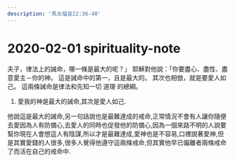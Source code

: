 ```yaml
---
description: '馬太福音22:36-40'
---
```


# 2020-02-01 spirituality-note

夫子，律法上的誡命，哪一條是最大的呢？」 耶穌對他說：「你要盡心、盡性、盡意愛主－你的神。 這是誡命中的第一，且是最大的。 其次也相倣，就是要愛人如己。 這兩條誡命是律法和先知一切 道理 的總綱。

1. 愛我的神是最大的誡命,其次是愛人如己.

他說這是最大的誡命,另一句話說也是最難達成的戒命,正常情況不會有人讓你隨便去愛因為人有防備心,去愛人的同時也促發他的防備心,因為一個來路不明的人說要幫你現在人會想這人有陰謀,所以才是最難達成,愛神也是不容易,口裡說著愛神,但是其實愛錢的人很多,很多人覺得他遵守這兩條戒命,但其實他早已偏離者兩條戒命了而活在自己的戒命中.



